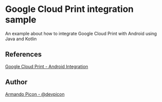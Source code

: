 # Google Cloud Print integration sample
An example about how to integrate Google Cloud Print with Android using Java and Kotlin

## References

[Google Cloud Print - Android Integration](https://developers.google.com/cloud-print/docs/android)

## Author

[Armando Picon - @devpicon](https://twitter.com/@devpicon)
